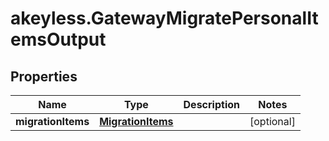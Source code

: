 # akeyless.GatewayMigratePersonalItemsOutput

## Properties

Name | Type | Description | Notes
------------ | ------------- | ------------- | -------------
**migrationItems** | [**MigrationItems**](MigrationItems.md) |  | [optional] 


